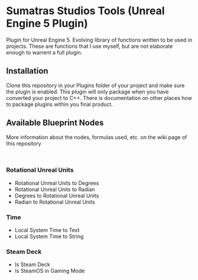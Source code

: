 # Sumatras Studios Tools (Unreal Engine 5 Plugin)
Plugin for Unreal Engine 5. Evolving library of functions written to be used in projects. These are functions that I use myself, but are not elaborate enough to warrent a full plugin. 


## Installation
Clone this repository in your Plugins folder of your project and make sure the plugin is enabled. This plugin will only package when you have converted your project to C++. There is documentation on other places how to package plugins within you final product. 


## Available Blueprint Nodes

More information about the nodes, formulas used, etc. on the wiki page of this repository

</br>

### Rotational Unreal Units

- Rotational Unreal Units to Degrees
- Rotational Unreal Units to Radian
- Degrees to Rotational Unreal Units
- Radian to Rotational Unreal Units

### Time

- Local System Time to Text
- Local System Time to String

### Steam Deck

- Is Steam Deck
- Is SteamOS in Gaming Mode




